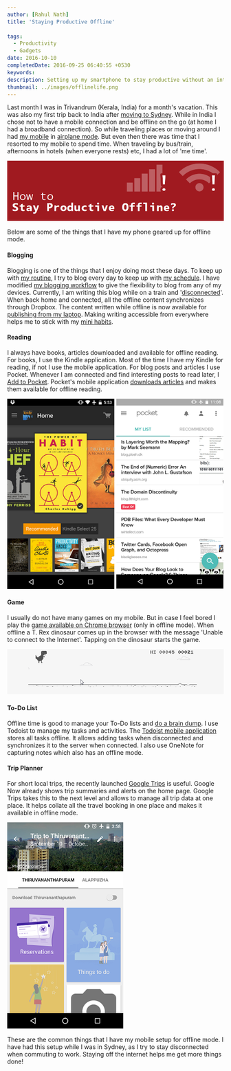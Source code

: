 ```yaml
---
author: [Rahul Nath]
title: 'Staying Productive Offline'
  
tags:
  - Productivity
  - Gadgets
date: 2016-10-10
completedDate: 2016-09-25 06:40:55 +0530
keywords:
description: Setting up my smartphone to stay productive without an internet connection.
thumbnail: ../images/offlinelife.png
---
```


Last month I was in Trivandrum (Kerala, India) for a month's vacation. This was also my first trip back to India after [moving to Sydney](http://www.rahulpnath.com/blog/finding-a-job-abroad/). While in India I chose not to have a mobile connection and be offline on the go (at home I had a broadband connection). So while traveling places or moving around I had [my mobile](http://www.rahulpnath.com/blog/review-two-months-and-counting-android-and-nexus-5/) in [airplane mode](https://en.wikipedia.org/wiki/Airplane_mode). But even then there was time that I resorted to my mobile to spend time. When traveling by bus/train, afternoons in hotels (when everyone rests) etc, I had a lot of 'me time'.

<img  alt="Living an offline Life" src="../images/offlinelife.png"/>

Below are some of the things that I have my phone geared up for offline mode.

#### **Blogging**

Blogging is one of the things that I enjoy doing most these days. To keep up with [my routine](http://www.rahulpnath.com/blog/morning_routine/), I try to blog every day to keep up with [my schedule](/blog/blogging-schedule/). I have modified [my blogging workflow](/blog/optimizing-octopress-workflow-for-new-posts/) to give the flexibility to blog from any of my devices. Currently, I am writing this blog while on a train and '[disconnected](https://en.wikipedia.org/wiki/Online_and_offline)'. When back home and connected, all the offline content synchronizes through Dropbox. The content written while offline is now available for [publishing from my laptop](/blog/continuos-delivery-of-octopress-blog-using-travisci-and-docker/). Making writing accessible from everywhere helps me to stick with my [mini habits](http://www.rahulpnath.com/blog/morning_routine/).

#### **Reading**

I always have books, articles downloaded and available for offline reading. For books, I use the Kindle application. Most of the time I have my Kindle for reading, if not I use the mobile application. For blog posts and articles I use Pocket. Whenever I am connected and find interesting posts to read later, I [Add to Pocket](https://getpocket.com/add/?ep=1). Pocket's mobile application [downloads articles](https://help.getpocket.com/article/960-using-pocket-offline-on-android) and makes them available for offline reading.

<img alt="Amazon Kindle and Pocket for offline reading" src="../images/offlinelife_reading.png"/>

#### **Game**

I usually do not have many games on my mobile. But in case I feel bored I play the [game available on Chrome browser](http://mashable.com/2014/09/25/chrome-t-rex-game/) (only in offline mode). When offline a T. Rex dinosaur comes up in the browser with the message 'Unable to connect to the Internet'. Tapping on the dinosaur starts the game.

<img  alt="Google Chrome offline T Rex game" src="../images/offlinelife_chrome_game.gif"/>

#### **To-Do List**

Offline time is good to manage your To-Do lists and [do a brain dump](http://www.rahulpnath.com/blog/morning_routine/). I use Todoist to manage my tasks and activities. The [Todoist mobile application](https://support.todoist.com/hc/en-us/articles/205383721-Apps) stores all tasks offline. It allows adding tasks when disconnected and synchronizes it to the server when connected. I also use OneNote for capturing notes which also has an offline mode.

#### **Trip Planner**

For short local trips, the recently launched [Google Trips](https://get.google.com/trips/) is useful. Google Now already shows trip summaries and alerts on the home page. Google Trips takes this to the next level and allows to manage all trip data at one place. It helps collate all the travel booking in one place and makes it available in offline mode.

<img  alt="Google Trips for managing trip data offline" src="../images/offlinelife_trips.png"/>

These are the common things that I have my mobile setup for offline mode. I have had this setup while I was in Sydney, as I try to stay disconnected when commuting to work. Staying off the internet helps me get more things done!
